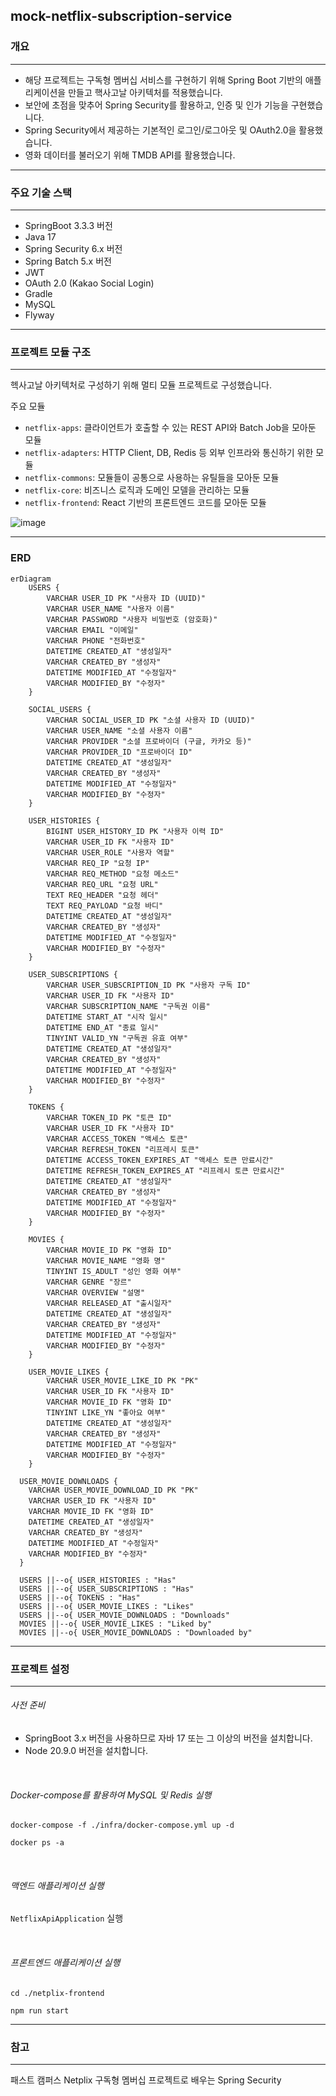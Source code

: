mock-netflix-subscription-service
---
<h3>개요</h3>

---
* 해당 프로젝트는 구독형 멤버십 서비스를 구현하기 위해 Spring Boot 기반의 애플리케이션을 만들고 핵사고날 아키텍처를 적용했습니다.
* 보안에 초점을 맞추어 Spring Security를 활용하고, 인증 및 인가 기능을 구현했습니다.
* Spring Security에서 제공하는 기본적인 로그인/로그아웃 및 OAuth2.0을 활용했습니다.
* 영화 데이터를 불러오기 위해 TMDB API를 활용했습니다.

---
<h3>주요 기술 스택</h3>

---
* SpringBoot 3.3.3 버전
* Java 17
* Spring Security 6.x 버전
* Spring Batch 5.x 버전
* JWT
* OAuth 2.0 (Kakao Social Login)
* Gradle
* MySQL
* Flyway

---
<h3>프로젝트 모듈 구조</h3>

---
헥사고날 아키텍처로 구성하기 위해 멀티 모듈 프로젝트로 구성했습니다.

주요 모듈
* `netflix-apps`: 클라이언트가 호출할 수 있는 REST API와 Batch Job을 모아둔 모듈
* `netflix-adapters`: HTTP Client, DB, Redis 등 외부 인프라와 통신하기 위한 모듈
* `netflix-commons`: 모듈들이 공통으로 사용하는 유틸들을 모아둔 모듈
* `netflix-core`: 비즈니스 로직과 도메인 모델을 관리하는 모듈
* `netflix-frontend`: React 기반의 프론트엔드 코드를 모아둔 모듈

![image](https://github.com/user-attachments/assets/ea3ca505-1c98-4d63-bff8-d68d054650cf)



---

<h3>ERD</h3>

```mermaid
erDiagram
    USERS {
        VARCHAR USER_ID PK "사용자 ID (UUID)"
        VARCHAR USER_NAME "사용자 이름"
        VARCHAR PASSWORD "사용자 비밀번호 (암호화)"
        VARCHAR EMAIL "이메일"
        VARCHAR PHONE "전화번호"
        DATETIME CREATED_AT "생성일자"
        VARCHAR CREATED_BY "생성자"
        DATETIME MODIFIED_AT "수정일자"
        VARCHAR MODIFIED_BY "수정자"
    }

    SOCIAL_USERS {
        VARCHAR SOCIAL_USER_ID PK "소셜 사용자 ID (UUID)"
        VARCHAR USER_NAME "소셜 사용자 이름"
        VARCHAR PROVIDER "소셜 프로바이더 (구글, 카카오 등)"
        VARCHAR PROVIDER_ID "프로바이더 ID"
        DATETIME CREATED_AT "생성일자"
        VARCHAR CREATED_BY "생성자"
        DATETIME MODIFIED_AT "수정일자"
        VARCHAR MODIFIED_BY "수정자"
    }

    USER_HISTORIES {
        BIGINT USER_HISTORY_ID PK "사용자 이력 ID"
        VARCHAR USER_ID FK "사용자 ID"
        VARCHAR USER_ROLE "사용자 역할"
        VARCHAR REQ_IP "요청 IP"
        VARCHAR REQ_METHOD "요청 메소드"
        VARCHAR REQ_URL "요청 URL"
        TEXT REQ_HEADER "요청 헤더"
        TEXT REQ_PAYLOAD "요청 바디"
        DATETIME CREATED_AT "생성일자"
        VARCHAR CREATED_BY "생성자"
        DATETIME MODIFIED_AT "수정일자"
        VARCHAR MODIFIED_BY "수정자"
    }

    USER_SUBSCRIPTIONS {
        VARCHAR USER_SUBSCRIPTION_ID PK "사용자 구독 ID"
        VARCHAR USER_ID FK "사용자 ID"
        VARCHAR SUBSCRIPTION_NAME "구독권 이름"
        DATETIME START_AT "시작 일시"
        DATETIME END_AT "종료 일시"
        TINYINT VALID_YN "구독권 유효 여부"
        DATETIME CREATED_AT "생성일자"
        VARCHAR CREATED_BY "생성자"
        DATETIME MODIFIED_AT "수정일자"
        VARCHAR MODIFIED_BY "수정자"
    }

    TOKENS {
        VARCHAR TOKEN_ID PK "토큰 ID"
        VARCHAR USER_ID FK "사용자 ID"
        VARCHAR ACCESS_TOKEN "액세스 토큰"
        VARCHAR REFRESH_TOKEN "리프레시 토큰"
        DATETIME ACCESS_TOKEN_EXPIRES_AT "액세스 토큰 만료시간"
        DATETIME REFRESH_TOKEN_EXPIRES_AT "리프레시 토큰 만료시간"
        DATETIME CREATED_AT "생성일자"
        VARCHAR CREATED_BY "생성자"
        DATETIME MODIFIED_AT "수정일자"
        VARCHAR MODIFIED_BY "수정자"
    }

    MOVIES {
        VARCHAR MOVIE_ID PK "영화 ID"
        VARCHAR MOVIE_NAME "영화 명"
        TINYINT IS_ADULT "성인 영화 여부"
        VARCHAR GENRE "장르"
        VARCHAR OVERVIEW "설명"
        VARCHAR RELEASED_AT "출시일자"
        DATETIME CREATED_AT "생성일자"
        VARCHAR CREATED_BY "생성자"
        DATETIME MODIFIED_AT "수정일자"
        VARCHAR MODIFIED_BY "수정자"
    }

    USER_MOVIE_LIKES {
        VARCHAR USER_MOVIE_LIKE_ID PK "PK"
        VARCHAR USER_ID FK "사용자 ID"
        VARCHAR MOVIE_ID FK "영화 ID"
        TINYINT LIKE_YN "좋아요 여부"
        DATETIME CREATED_AT "생성일자"
        VARCHAR CREATED_BY "생성자"
        DATETIME MODIFIED_AT "수정일자"
        VARCHAR MODIFIED_BY "수정자"
    }

  USER_MOVIE_DOWNLOADS {
    VARCHAR USER_MOVIE_DOWNLOAD_ID PK "PK"
    VARCHAR USER_ID FK "사용자 ID"
    VARCHAR MOVIE_ID FK "영화 ID"
    DATETIME CREATED_AT "생성일자"
    VARCHAR CREATED_BY "생성자"
    DATETIME MODIFIED_AT "수정일자"
    VARCHAR MODIFIED_BY "수정자"
  }

  USERS ||--o{ USER_HISTORIES : "Has"
  USERS ||--o{ USER_SUBSCRIPTIONS : "Has"
  USERS ||--o{ TOKENS : "Has"
  USERS ||--o{ USER_MOVIE_LIKES : "Likes"
  USERS ||--o{ USER_MOVIE_DOWNLOADS : "Downloads"
  MOVIES ||--o{ USER_MOVIE_LIKES : "Liked by"
  MOVIES ||--o{ USER_MOVIE_DOWNLOADS : "Downloaded by"
```

---
<h3>프로젝트 설정</h3>

---
<h6>사전 준비</h6>

* SpringBoot 3.x 버전을 사용하므로 자바 17 또는 그 이상의 버전을 설치합니다.
* Node 20.9.0 버전을 설치합니다.

<br>
<h6>Docker-compose를 활용하여 MySQL 및 Redis 실행</h6>

```
docker-compose -f ./infra/docker-compose.yml up -d

docker ps -a
```

<br>
<h6>맥엔드 애플리케이션 실행</h6>

`NetflixApiApplication` 실행

<br>
<h6>프론트엔드 애플리케이션 실행</h6>

```
cd ./netplix-frontend

npm run start
```

---
<h3>참고</h3>

---
패스트 캠퍼스 Netplix 구독형 멤버십 프로젝트로 배우는 Spring Security
